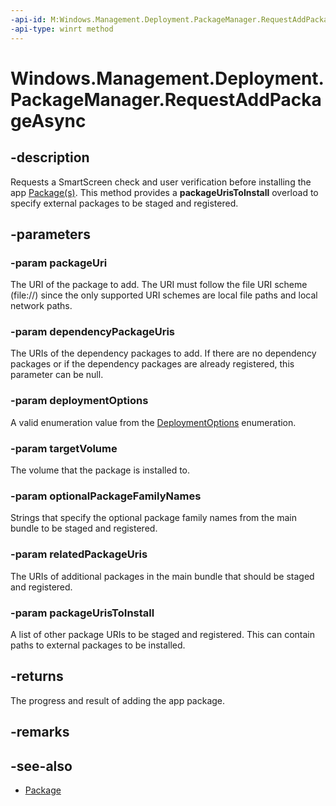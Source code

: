 ```yaml
---
-api-id: M:Windows.Management.Deployment.PackageManager.RequestAddPackageAsync(Windows.Foundation.Uri,Windows.Foundation.Collections.IIterable{Windows.Foundation.Uri},Windows.Management.Deployment.DeploymentOptions,Windows.Management.Deployment.PackageVolume,Windows.Foundation.Collections.IIterable{System.String},Windows.Foundation.Collections.IIterable{Windows.Foundation.Uri},Windows.Foundation.Collections.IIterable{Windows.Foundation.Uri})
-api-type: winrt method
---
```


<!-- Method syntax.
public IAsyncOperationWithProgress<DeploymentProgress> PackageManager.RequestAddPackageAsync(Uri packageUri, IIterable<Uri> dependencyPackageUris, DeploymentOptions deploymentOptions, PackageVolume targetVolume, IIterable<String> optionalPackageFamilyNames, IIterable<Uri> relatedPackageUris, IIterable<Uri> packageUrisToInstall)
-->

# Windows.Management.Deployment.PackageManager.RequestAddPackageAsync

## -description
Requests a SmartScreen check and user verification before installing the app [Package(s)](https://docs.microsoft.com/uwp/api/windows.applicationmodel.package). This method provides a **packageUrisToInstall** overload to specify external packages to be staged and registered.

## -parameters
### -param packageUri
The URI of the package to add. The URI must follow the file URI scheme (file://) since the only supported URI schemes are local file paths and local network paths.

### -param dependencyPackageUris
The URIs of the dependency packages to add. If there are no dependency packages or if the dependency packages are already registered, this parameter can be null.

### -param deploymentOptions
A valid enumeration value from the [DeploymentOptions](deploymentoptions.md) enumeration.

### -param targetVolume
The volume that the package is installed to.

### -param optionalPackageFamilyNames
Strings that specify the optional package family names from the main bundle to be staged and registered.

### -param relatedPackageUris
The URIs of additional packages in the main bundle that should be staged and registered.

### -param packageUrisToInstall
A list of other package URIs to be staged and registered. This can contain paths to external packages to be installed.

## -returns
The progress and result of adding the app package.

## -remarks

## -see-also

- [Package](https://docs.microsoft.com/uwp/api/windows.applicationmodel.package)
